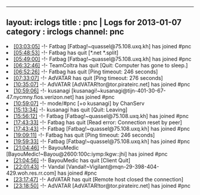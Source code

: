 
---
layout: irclogs
title : pnc | Logs for 2013-01-07
category : irclogs
channel: pnc
---
<li class="logitem"><a href="#03:03:05" name="03:03:05" class="time">[03:03:05]</a> -!- <span class="join">Fatbag</span> [Fatbag!~quassel@75.108.uxq.kh] has joined #pnc </li>
<li class="logitem"><a href="#05:48:53" name="05:48:53" class="time">[05:48:53]</a> -!- <span class="quit">Fatbag</span> has quit [*.net *.split] </li>
<li class="logitem"><a href="#05:49:00" name="05:49:00" class="time">[05:49:00]</a> -!- <span class="join">Fatbag</span> [Fatbag!~quassel@75.108.uxq.kh] has joined #pnc </li>
<li class="logitem"><a href="#06:32:46" name="06:32:46" class="time">[06:32:46]</a> -!- <span class="quit">TeamColtra</span> has quit [Quit: Computer has gone to sleep.] </li>
<li class="logitem"><a href="#06:52:26" name="06:52:26" class="time">[06:52:26]</a> -!- <span class="quit">Fatbag</span> has quit [Ping timeout: 246 seconds] </li>
<li class="logitem"><a href="#07:33:07" name="07:33:07" class="time">[07:33:07]</a> -!- <span class="quit">AdVATAR</span> has quit [Ping timeout: 276 seconds] </li>
<li class="logitem"><a href="#10:35:07" name="10:35:07" class="time">[10:35:07]</a> -!- <span class="join">AdVATAR</span> [AdVATAR!tor@tor.pirateirc.net] has joined #pnc </li>
<li class="logitem"><a href="#10:59:06" name="10:59:06" class="time">[10:59:06]</a> -!- <span class="join">kusanagi</span> [kusanagi!~kusanagi@tijn-401-30-67-47.nycmny.fios.verizon.net] has joined #pnc </li>
<li class="logitem"><a href="#10:59:07" name="10:59:07" class="time">[10:59:07]</a> -!- mode/<span class="mode">#pnc</span> [+o kusanagi] by ChanServ </li>
<li class="logitem"><a href="#15:13:34" name="15:13:34" class="time">[15:13:34]</a> -!- <span class="quit">kusanagi</span> has quit [Quit: Leaving] </li>
<li class="logitem"><a href="#15:56:12" name="15:56:12" class="time">[15:56:12]</a> -!- <span class="join">Fatbag</span> [Fatbag!~quassel@75.108.uxq.kh] has joined #pnc </li>
<li class="logitem"><a href="#17:43:33" name="17:43:33" class="time">[17:43:33]</a> -!- <span class="quit">Fatbag</span> has quit [Read error: Connection reset by peer] </li>
<li class="logitem"><a href="#17:43:43" name="17:43:43" class="time">[17:43:43]</a> -!- <span class="join">Fatbag</span> [Fatbag!~quassel@75.108.uxq.kh] has joined #pnc </li>
<li class="logitem"><a href="#19:09:11" name="19:09:11" class="time">[19:09:11]</a> -!- <span class="quit">Fatbag</span> has quit [Ping timeout: 246 seconds] </li>
<li class="logitem"><a href="#19:59:33" name="19:59:33" class="time">[19:59:33]</a> -!- <span class="join">Fatbag</span> [Fatbag!~quassel@75.108.uxq.kh] has joined #pnc </li>
<li class="logitem"><a href="#21:04:46" name="21:04:46" class="time">[21:04:46]</a> -!- <span class="join">BayouMedic</span> [BayouMedic!~Bayou@2600:100c:iymp:lkgw::jhi] has joined #pnc </li>
<li class="logitem"><a href="#21:04:56" name="21:04:56" class="time">[21:04:56]</a> -!- <span class="quit">BayouMedic</span> has quit [Client Quit] </li>
<li class="logitem"><a href="#22:01:43" name="22:01:43" class="time">[22:01:43]</a> -!- <span class="join">Vandal</span> [Vandal!~Vigilant@mqn-29-398-404-429.woh.res.rr.com] has joined #pnc </li>
<li class="logitem"><a href="#23:17:47" name="23:17:47" class="time">[23:17:47]</a> -!- <span class="quit">AdVATAR</span> has quit [Remote host closed the connection] </li>
<li class="logitem"><a href="#23:18:50" name="23:18:50" class="time">[23:18:50]</a> -!- <span class="join">AdVATAR</span> [AdVATAR!tor@tor.pirateirc.net] has joined #pnc </li>


